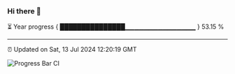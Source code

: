 ### Hi there 👋

⏳ Year progress { ███████████████▁▁▁▁▁▁▁▁▁▁▁▁▁▁▁ } 53.15 %

---

⏰ Updated on Sat, 13 Jul 2024 12:20:19 GMT

![Progress Bar CI](https://github.com/liununu/liununu/workflows/Progress%20Bar%20CI/badge.svg)
